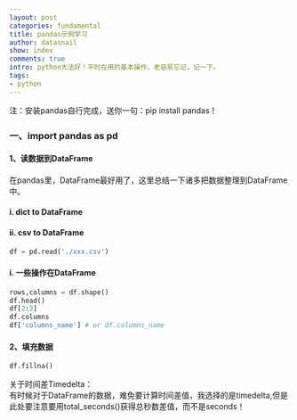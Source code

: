 ```yaml
---
layout: post
categories: fundamental
title: pandas示例学习
author: datasnail
show: index
comments: true
intro: python大法好！平时在用的基本操作，老容易忘记，记一下。
tags:
- python
---
```


注：安装pandas自行完成，送你一句：pip install pandas！  

### **一、import pandas as pd**
#### **1、读数据到DataFrame**
在pandas里，DataFrame最好用了，这里总结一下诸多把数据整理到DataFrame中。  
#### i. dict to DataFrame


#### ii. csv to DataFrame
```python
df = pd.read('./xxx.csv')

```

#### i. 一些操作在DataFrame
```python
rows,columns = df.shape()
df.head()
df[2:3]
df.columns
df['columns_name'] # or df.columns_name
```

#### 2、填充数据


```python
df.fillna()

```


关于时间差Timedelta：  
有时候对于DataFrame的数据，难免要计算时间差值，我选择的是timedelta,但是此处要注意要用total_seconds()获得总秒数差值，而不是seconds！


